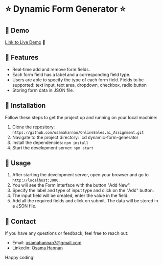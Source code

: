 # ⭐ Dynamic Form Generator ⭐


## 📌 Demo 

[Link to Live Demo](https://awsome-form-builder.netlify.app/) 🚀

## 📌 Features

- Real-time add and remove form fields.
- Each form field has a label and a corresponding field type.
- Users are able to specify the type of each form field. Fields to be supported: text input, text area, dropdown, checkbox, radio button
- Storing form data in JSON file.

## 📌 Installation

Follow these steps to get the project up and running on your local machine:

1. Clone the repository: `https://github.com/osamahannan/OnlineSales.ai_Assignment.git`
2. Navigate to the project directory: `cd dynamic-form-generator
3. Install the dependencies: `npm install`
4. Start the development server: `npm start`

## 📌 Usage

1. After starting the development server, open your browser and go to `http://localhost:3000`.
2. You will see the Form interface with the button "Add New".
3. Specify the label and type of input type and click on the "Add" button.
4. The input field will be created, enter the value in the field.
5. Add all the required fields and click on submit. The data will be stored in a JSON file.

## 📌 Contact

If you have any questions or feedback, feel free to reach out:

- Email: osamahannan7@gmail.com
- Linkedin: [Osama Hannan](https://www.linkedin.com/in/osama-hannan-7337921a0/)

Happy coding!
